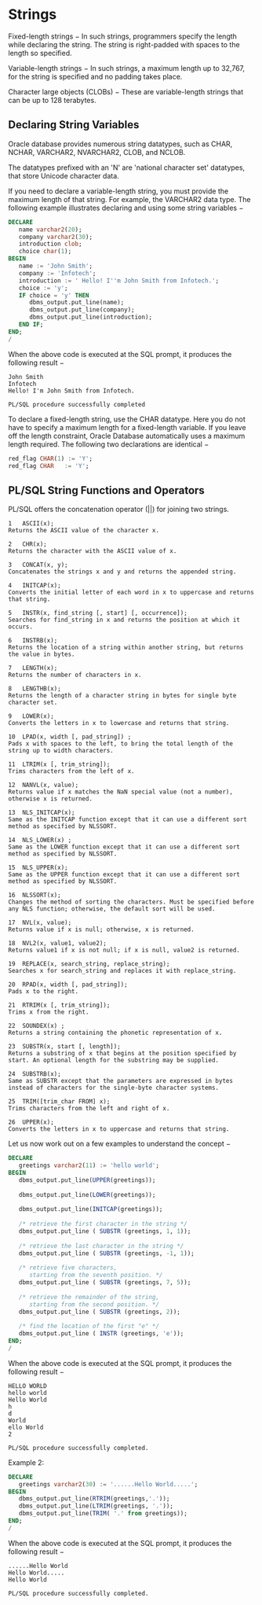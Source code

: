 # Strings

Fixed-length strings − In such strings, programmers specify the length while declaring the string. The string is right-padded with spaces to the length so specified.

Variable-length strings − In such strings, a maximum length up to 32,767, for the string is specified and no padding takes place.

Character large objects (CLOBs) − These are variable-length strings that can be up to 128 terabytes.

## Declaring String Variables
Oracle database provides numerous string datatypes, such as CHAR, NCHAR, VARCHAR2, NVARCHAR2, CLOB, and NCLOB.

The datatypes prefixed with an 'N' are 'national character set' datatypes, that store Unicode character data.

If you need to declare a variable-length string, you must provide the maximum length of that string. For example, the VARCHAR2 data type. The following example illustrates declaring and using some string variables −
```sql
DECLARE 
   name varchar2(20); 
   company varchar2(30); 
   introduction clob; 
   choice char(1); 
BEGIN 
   name := 'John Smith'; 
   company := 'Infotech'; 
   introduction := ' Hello! I''m John Smith from Infotech.'; 
   choice := 'y'; 
   IF choice = 'y' THEN 
      dbms_output.put_line(name); 
      dbms_output.put_line(company); 
      dbms_output.put_line(introduction); 
   END IF; 
END; 
/
```

When the above code is executed at the SQL prompt, it produces the following result −
```
John Smith 
Infotech
Hello! I'm John Smith from Infotech.  

PL/SQL procedure successfully completed
```

To declare a fixed-length string, use the CHAR datatype. Here you do not have to specify a maximum length for a fixed-length variable. If you leave off the length constraint, Oracle Database automatically uses a maximum length required. The following two declarations are identical −
```sql
red_flag CHAR(1) := 'Y'; 
red_flag CHAR   := 'Y';
```

## PL/SQL String Functions and Operators
PL/SQL offers the concatenation operator (||) for joining two strings. 

```
1 	ASCII(x);
Returns the ASCII value of the character x.

2 	CHR(x);
Returns the character with the ASCII value of x.

3 	CONCAT(x, y);
Concatenates the strings x and y and returns the appended string.

4 	INITCAP(x);
Converts the initial letter of each word in x to uppercase and returns that string.

5 	INSTR(x, find_string [, start] [, occurrence]);
Searches for find_string in x and returns the position at which it occurs.

6 	INSTRB(x);
Returns the location of a string within another string, but returns the value in bytes.

7 	LENGTH(x);
Returns the number of characters in x.

8 	LENGTHB(x);
Returns the length of a character string in bytes for single byte character set.

9 	LOWER(x);
Converts the letters in x to lowercase and returns that string.

10 	LPAD(x, width [, pad_string]) ;
Pads x with spaces to the left, to bring the total length of the string up to width characters.

11 	LTRIM(x [, trim_string]);
Trims characters from the left of x.

12 	NANVL(x, value);
Returns value if x matches the NaN special value (not a number), otherwise x is returned.

13 	NLS_INITCAP(x);
Same as the INITCAP function except that it can use a different sort method as specified by NLSSORT.

14 	NLS_LOWER(x) ;
Same as the LOWER function except that it can use a different sort method as specified by NLSSORT.

15 	NLS_UPPER(x);
Same as the UPPER function except that it can use a different sort method as specified by NLSSORT.

16 	NLSSORT(x);
Changes the method of sorting the characters. Must be specified before any NLS function; otherwise, the default sort will be used.

17 	NVL(x, value);
Returns value if x is null; otherwise, x is returned.

18 	NVL2(x, value1, value2);
Returns value1 if x is not null; if x is null, value2 is returned.

19 	REPLACE(x, search_string, replace_string);
Searches x for search_string and replaces it with replace_string.

20 	RPAD(x, width [, pad_string]);
Pads x to the right.

21 	RTRIM(x [, trim_string]);
Trims x from the right.

22 	SOUNDEX(x) ;
Returns a string containing the phonetic representation of x.

23 	SUBSTR(x, start [, length]);
Returns a substring of x that begins at the position specified by start. An optional length for the substring may be supplied.

24 	SUBSTRB(x);
Same as SUBSTR except that the parameters are expressed in bytes instead of characters for the single-byte character systems.

25 	TRIM([trim_char FROM] x);
Trims characters from the left and right of x.

26 	UPPER(x);
Converts the letters in x to uppercase and returns that string.
```

Let us now work out on a few examples to understand the concept −
```sql
DECLARE 
   greetings varchar2(11) := 'hello world'; 
BEGIN 
   dbms_output.put_line(UPPER(greetings)); 
    
   dbms_output.put_line(LOWER(greetings)); 
    
   dbms_output.put_line(INITCAP(greetings)); 
    
   /* retrieve the first character in the string */ 
   dbms_output.put_line ( SUBSTR (greetings, 1, 1)); 
    
   /* retrieve the last character in the string */ 
   dbms_output.put_line ( SUBSTR (greetings, -1, 1)); 
    
   /* retrieve five characters,  
      starting from the seventh position. */ 
   dbms_output.put_line ( SUBSTR (greetings, 7, 5)); 
    
   /* retrieve the remainder of the string, 
      starting from the second position. */ 
   dbms_output.put_line ( SUBSTR (greetings, 2)); 
     
   /* find the location of the first "e" */ 
   dbms_output.put_line ( INSTR (greetings, 'e')); 
END; 
/ 
```

When the above code is executed at the SQL prompt, it produces the following result −
```
HELLO WORLD 
hello world 
Hello World 
h 
d 
World 
ello World 
2  

PL/SQL procedure successfully completed.
```

Example 2:
```sql
DECLARE 
   greetings varchar2(30) := '......Hello World.....'; 
BEGIN 
   dbms_output.put_line(RTRIM(greetings,'.')); 
   dbms_output.put_line(LTRIM(greetings, '.')); 
   dbms_output.put_line(TRIM( '.' from greetings)); 
END; 
/
```

When the above code is executed at the SQL prompt, it produces the following result −
```
......Hello World  
Hello World..... 
Hello World  

PL/SQL procedure successfully completed. 
```